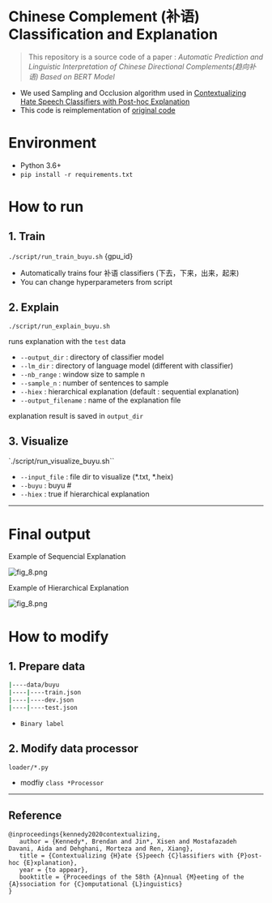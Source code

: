 # Chinese Complement (补语) Classification and Explanation

> This repository is a source code of a paper : *Automatic Prediction and Linguistic Interpretation of Chinese Directional Complements(趋向补语) Based on BERT Model*

- We used Sampling and Occlusion algorithm used in [Contextualizing Hate Speech Classifiers with Post-hoc Explanation](https://arxiv.org/pdf/2005.02439.pdf) 
- This code is reimplementation of [original code](https://inklab.usc.edu/contextualize-hate-speech/)

# Environment

- Python 3.6+
- `pip install -r requirements.txt`

# How to run

## 1. Train

`./script/run_train_buyu.sh` {gpu_id}

- Automatically trains four 补语 classifiers (下去，下来，出来，起来)
- You can change hyperparameters from script

## 2. Explain

`./script/run_explain_buyu.sh`

runs explanation with the `test` data

- `--output_dir` : directory of classifier model
- `--lm_dir` : directory of language model (different with classifier)
- `--nb_range` : window size to sample n
- `--sample_n` : number of sentences to sample
- `--hiex` : hierarchical explanation (default : sequential explanation)
- `--output_filename` : name of the explanation file

explanation result is saved in `output_dir`

## 3. Visualize

`./script/run_visualize_buyu.sh``

- `--input_file` : file dir to visualize (*.txt, *.heix)
- `--buyu` : buyu #
- `--hiex` : true if hierarchical explanation

---

# Final output

Example of Sequencial Explanation

![fig_8.png](SOC%2047f0b91037ca46248bde3f5380e83ce0/fig_8.png)

Example of Hierarchical Explanation

![fig_8.png](SOC%2047f0b91037ca46248bde3f5380e83ce0/fig_8%201.png)

# How to modify

## 1. Prepare data

```bash
|----data/buyu
|----|----train.json
|----|----dev.json
|----|----test.json
```

- `Binary label`

## 2. Modify data processor

`loader/*.py`

- modfiy `class *Processor` 

---



## Reference

```
@inproceedings{kennedy2020contextualizing,
   author = {Kennedy*, Brendan and Jin*, Xisen and Mostafazadeh Davani, Aida and Dehghani, Morteza and Ren, Xiang},
   title = {Contextualizing {H}ate {S}peech {C}lassifiers with {P}ost-hoc {E}xplanation},
   year = {to appear},
   booktitle = {Proceedings of the 58th {A}nnual {M}eeting of the {A}ssociation for {C}omputational {L}inguistics}
} 
```
